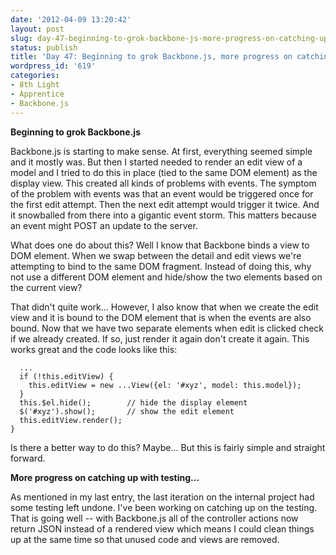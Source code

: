```yaml
---
date: '2012-04-09 13:20:42'
layout: post
slug: day-47-beginning-to-grok-backbone-js-more-progress-on-catching-up-with-testing
status: publish
title: 'Day 47: Beginning to grok Backbone.js, more progress on catching up with testing...'
wordpress_id: '619'
categories:
- 8th Light
- Apprentice
- Backbone.js
---
```


**Beginning to grok Backbone.js**

Backbone.js is starting to make sense. At first, everything seemed simple and it mostly was. But then I started needed to render an edit view of a model and I tried to do this in place (tied to the same DOM element) as the display view. This created all kinds of problems with events. The symptom of the problem with events was that an event would be triggered once for the first edit attempt. Then the next edit attempt would trigger it twice. And it snowballed from there into a gigantic event storm. This matters because an event might POST an update to the server.

What does one do about this? Well I know that Backbone binds a view to DOM element. When we swap between the detail and edit views we're attempting to bind to the same DOM fragment. Instead of doing this, why not use a different DOM element and hide/show the two elements based on the current view?

That didn't quite work... However, I also know that when we create the edit view and it is bound to the DOM element that is when the events are also bound. Now that we have two separate elements when edit is clicked check if we already created. If so, just render it again don't create it again. This works great and the code looks like this:


    
    
      ...
      if (!this.editView) {
        this.editView = new ...View({el: '#xyz', model: this.model});
      }
      this.$el.hide();        // hide the display element
      $('#xyz').show();       // show the edit element
      this.editView.render();
    }
    



Is there a better way to do this? Maybe... But this is fairly simple and straight forward.

**More progress on catching up with testing...**

As mentioned in my last entry, the last iteration on the internal project had some testing left undone. I've been working on catching up on the testing. That is going well -- with Backbone.js all of the controller actions now return JSON instead of a rendered view which means I could clean things up at the same time so that unused code and views are removed.
